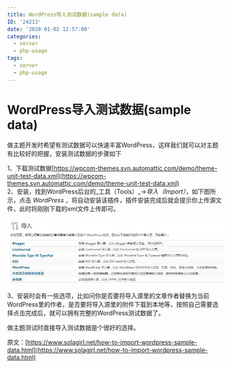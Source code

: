 ```yaml
---
title: WordPress导入测试数据(sample data)
ID: '24213'
date: '2020-01-02 12:57:00'
categories:
  - server
  - php-usage
tags:
  - server
  - php-usage
---
```


# WordPress导入测试数据(sample data)

做主题开发时希望有测试数据可以快速丰富WordPress，这样我们就可以对主题有比较好的把握，安装测试数据的步骤如下

1、下载测试数据[https://wpcom-themes.svn.automattic.com/demo/theme-unit-test-data.xml](https://wpcom-themes.svn.automattic.com/demo/theme-unit-test-data.xml)  
2、安装，找到WordPress后台的_工具（Tools）_\->_导入（Import）_，如下图所示，点击 _WordPress_ ，将自动安装该插件，插件安装完成后就会提示你上传源文件，此时将刚刚下载的xml文件上传即可。

![](./images/importor.jpg)

3、安装时会有一些选项，比如问你是否要将导入源里的文章作者替换为当前WordPress里的作者，是否要将导入源里的附件下载到本地等，按照自己需要选择点击完成后，就可以拥有完整的WordPress测试数据了。

做主题测试时直接导入测试数据是个很好的选择。

原文：[https://www.solagirl.net/how-to-import-wordpress-sample-data.html](https://www.solagirl.net/how-to-import-wordpress-sample-data.html)
 
 
 
 
 
 
